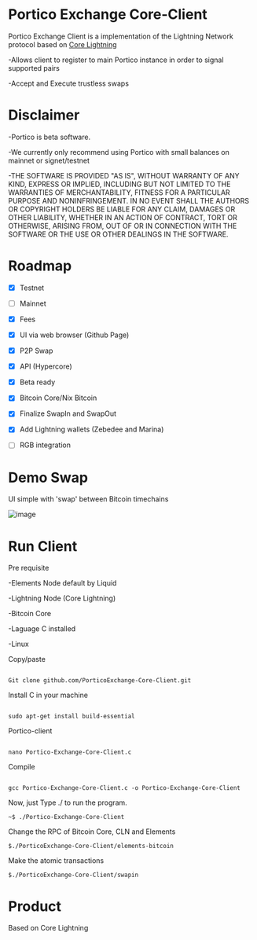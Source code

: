 # Portico  Exchange Core-Client 

Portico Exchange Client is a  implementation of the Lightning Network protocol based on [Core Lightning](https://github.com/PorticoExchange/PorticoExchangeFrontendClientV4)

-Allows client to register to main Portico instance in order to signal supported pairs

-Accept and Execute trustless swaps

# Disclaimer

-Portico is beta software.

-We currently only recommend using Portico with small balances on mainnet or signet/testnet

-THE SOFTWARE IS PROVIDED "AS IS", WITHOUT WARRANTY OF ANY KIND, EXPRESS OR IMPLIED, INCLUDING BUT NOT LIMITED TO THE WARRANTIES OF MERCHANTABILITY, FITNESS FOR A PARTICULAR PURPOSE AND NONINFRINGEMENT. IN NO EVENT SHALL THE AUTHORS OR COPYRIGHT HOLDERS BE LIABLE FOR ANY CLAIM, DAMAGES OR OTHER LIABILITY, WHETHER IN AN ACTION OF CONTRACT, TORT OR OTHERWISE, ARISING FROM, OUT OF OR IN CONNECTION WITH THE SOFTWARE OR THE USE OR OTHER DEALINGS IN THE SOFTWARE.

# Roadmap
- [X] Testnet
- [ ] Mainnet
- [X] Fees
- [X] UI via web browser (Github Page) 
- [X] P2P Swap
- [X] API (Hypercore)
- [x] Beta ready
- [X] Bitcoin Core/Nix Bitcoin
- [X] Finalize SwapIn and SwapOut
- [X] Add Lightning wallets (Zebedee and Marina)
- [ ] RGB integration


# Demo Swap

UI simple with 'swap' between Bitcoin timechains

![image](https://user-images.githubusercontent.com/83122757/227936051-bacfd5d4-21a5-43a9-bc2c-d705c78381f1.png)


# Run Client

Pre requisite

-Elements Node default by Liquid

-Lightning Node (Core Lightning)

-Bitcoin Core 

-Laguage C installed

-Linux

Copy/paste
````

Git clone github.com/PorticoExchange-Core-Client.git
````

Install C in your machine
````

sudo apt-get install build-essential
````

Portico-client
````

nano Portico-Exchange-Core-Client.c
````

Compile
````

gcc Portico-Exchange-Core-Client.c -o Portico-Exchange-Core-Client
````

Now, just Type ./<output name> to run the program.
````
~$ ./Portico-Exchange-Core-Client
````
Change the RPC of Bitcoin Core, CLN and Elements
````
$./PorticoExchange-Core-Client/elements-bitcoin
````
Make the atomic transactions
````
$./PorticoExchange-Core-Client/swapin
````


# Product

Based on Core Lightning



